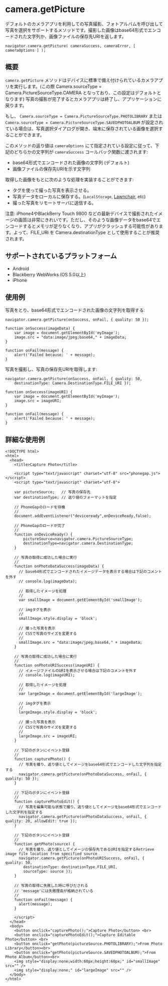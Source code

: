 camera.getPicture
=================

デフォルトのカメラアプリを利用しての写真撮影、フォトアルバムを呼び出して写真を選択をサポートするメソッドです。撮影した画像はbase64形式でエンコードされた文字列か、画像ファイルの保存先URIを返します。

    navigator.camera.getPicture( cameraSuccess, cameraError, [ cameraOptions ] );

概要
-----------

 `camera.getPicture` メソッドはデバイスに標準で備え付けられているカメラアプリを実行します。(この際 Camera.sourceType = Camera.PictureSourceType.CAMERA  となっており、この設定はデフォルトとなります) 写真の撮影が完了するとカメラアプリは終了し、アプリケーションに戻ります。

もし、 `Camera.sourceType = Camera.PictureSourceType.PHOTOLIBRARY` または `Camera.sourceType = Camera.PictureSourceType.SAVEDPHOTOALBUM` が設定されている場合は、写真選択ダイアログが開き、端末に保存されている画像を選択することができます。

このメソッドの返り値は `cameraOptions` にて指定されている設定に従って、下記のどちらかの文字列が `cameraSuccess` コールバック関数に渡されます:

- base64形式でエンコードされた画像の文字列 (デフォルト)
- 画像ファイルの保存先URIを示す文字列

取得した画像をもとに次のような処理を実装することができます:

- <img>タグを使って撮った写真を表示させる。
- 写真データをローカルに保存する。(`LocalStorage`, [Lawnchair](http://brianleroux.github.com/lawnchair/), etc)
- 撮った写真をリモートサーバに送信する。

注意: iPhone4やBlackBerry Touch 9800 などの最新デバイスで撮影されたイメージの画質は非常にきれいです。ただし、そのような画像データをbase64でエンコードするとメモリが足りなくなり、アプリがクラッシュする可能性があります。よって、FILE_URI を Camera.destinationType として使用することが推奨されます。

サポートされているプラットフォーム
-------------------

- Android
- Blackberry WebWorks (OS 5.0以上)
- iPhone

使用例
-------------

写真をとり、base64形式でエンコードされた画像の文字列を取得する:

    navigator.camera.getPicture(onSuccess, onFail, { quality: 50 }); 

    function onSuccess(imageData) {
        var image = document.getElementById('myImage');
        image.src = "data:image/jpeg;base64," + imageData;
    }

    function onFail(message) {
        alert('Failed because: ' + message);
    }

写真を撮影し、写真の保存先URIを取得します: 

    navigator.camera.getPicture(onSuccess, onFail, { quality: 50, 
        destinationType: Camera.DestinationType.FILE_URI }); 

    function onSuccess(imageURI) {
        var image = document.getElementById('myImage');
        image.src = imageURI;
    }

    function onFail(message) {
        alert('Failed because: ' + message);
    }


詳細な使用例
------------

    <!DOCTYPE html>
    <html>
      <head>
        <title>Capture Photo</title>

        <script type="text/javascript" charset="utf-8" src="phonegap.js"></script>
        <script type="text/javascript" charset="utf-8">

        var pictureSource;   // 写真の保存先
        var destinationType; // 返り値のフォーマットを指定
        
        // PhoneGapのロードを待機
        //
        document.addEventListener("deviceready",onDeviceReady,false);
    
        // PhoneGapのロードが完了
        //
        function onDeviceReady() {
            pictureSource=navigator.camera.PictureSourceType;
            destinationType=navigator.camera.DestinationType;
        }

        // 写真の取得に成功した場合に実行
        //
        function onPhotoDataSuccess(imageData) {
          // base64形式でエンコードされたイメージデータを表示する場合は下記のコメントを外す
          // console.log(imageData);
      
          // 取得したイメージを処理
          //
          var smallImage = document.getElementById('smallImage');
      
          // imgタグを表示
          //
          smallImage.style.display = 'block';
      
          // 撮った写真を表示
          // CSSで写真のサイズを変更する
          //
          smallImage.src = "data:image/jpeg;base64," + imageData;
        }

        // 写真の取得に成功した場合に実行
        //
        function onPhotoURISuccess(imageURI) {
          // イメージファイルのURIを表示させる場合は下記のコメントを外す 
          // console.log(imageURI);
      
          // 取得したイメージを処理
          //
          var largeImage = document.getElementById('largeImage');
      
          // imgタグを表示
          //
          largeImage.style.display = 'block';
      
          // 撮った写真を表示
          // CSSで写真のサイズを変更する
          //
          largeImage.src = imageURI;
        }

        // 下記のボタンにイベント登録
        //
        function capturePhoto() {
          // 写真を撮り、返り値としてイメージをbase64形式でエンコードした文字列を指定する
          navigator.camera.getPicture(onPhotoDataSuccess, onFail, { quality: 50 });
        }

        // 下記のボタンにイベント登録
        //
        function capturePhotoEdit() {
          // 写真を編集可能な状態で撮り、返り値としてイメージをbase64形式でエンコードした文字列を指定する 
          navigator.camera.getPicture(onPhotoDataSuccess, onFail, { quality: 20, allowEdit: true }); 
        }
    
        // 下記のボタンにイベント登録
        //
        function getPhoto(source) {
          // 写真を撮り、返り値としてイメージの保存先であるURIを指定するRetrieve image file location from specified source
          navigator.camera.getPicture(onPhotoURISuccess, onFail, { quality: 50, 
            destinationType: destinationType.FILE_URI,
            sourceType: source });
        }

        // 写真の取得に失敗した時に呼びだされる
        // 'message'には失敗理由が格納されている
        // 
        function onFail(message) {
          alert(message);
        }

        </script>
      </head>
      <body>
        <button onclick="capturePhoto();">Capture Photo</button> <br>
        <button onclick="capturePhotoEdit();">Capture Editable Photo</button> <br>
        <button onclick="getPhoto(pictureSource.PHOTOLIBRARY);">From Photo Library</button><br>
        <button onclick="getPhoto(pictureSource.SAVEDPHOTOALBUM);">From Photo Album</button><br>
        <img style="display:none;width:60px;height:60px;" id="smallImage" src="" />
        <img style="display:none;" id="largeImage" src="" />
      </body>
    </html>
